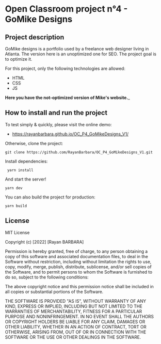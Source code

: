 # Open Classroom project n°4 - GoMike Designs

## Project description
GoMike designs is a portfolio used by a freelance web designer living in Atlanta. The version here is an unoptimized one for SEO. The project goal is to optimize it.

For this project, only the following technologies are allowed:

- HTML
- CSS
- JS

__Here you have the not-optimized version of Mike's website.___

## How to install and run the project

To test simply & quickly, please visit the online demo: 
- https://rayanbarbara.github.io/OC_P4_GoMikeDesigns_V1/

Otherwise, clone the project:
```terminal
git clone https://github.com/RayanBarbara/OC_P4_GoMikeDesigns_V1.git
```

Install dependencies:
```terminal
 yarn install
```

And start the server!
```terminal
yarn dev
```

You can also build the project for production:
```terminal
yarn build
```

## License

MIT License

Copyright (c) [2022] [Rayan BARBARA]

Permission is hereby granted, free of charge, to any person obtaining a copy
of this software and associated documentation files, to deal
in the Software without restriction, including without limitation the rights
to use, copy, modify, merge, publish, distribute, sublicense, and/or sell
copies of the Software, and to permit persons to whom the Software is
furnished to do so, subject to the following conditions:

The above copyright notice and this permission notice shall be included in all
copies or substantial portions of the Software.

THE SOFTWARE IS PROVIDED "AS IS", WITHOUT WARRANTY OF ANY KIND, EXPRESS OR
IMPLIED, INCLUDING BUT NOT LIMITED TO THE WARRANTIES OF MERCHANTABILITY,
FITNESS FOR A PARTICULAR PURPOSE AND NONINFRINGEMENT. IN NO EVENT SHALL THE
AUTHORS OR COPYRIGHT HOLDERS BE LIABLE FOR ANY CLAIM, DAMAGES OR OTHER
LIABILITY, WHETHER IN AN ACTION OF CONTRACT, TORT OR OTHERWISE, ARISING FROM,
OUT OF OR IN CONNECTION WITH THE SOFTWARE OR THE USE OR OTHER DEALINGS IN THE
SOFTWARE.
